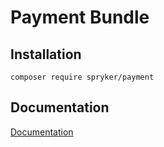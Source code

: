 # Payment Bundle

## Installation

```
composer require spryker/payment
```

## Documentation

[Documentation](https://spryker.github.io)
